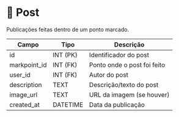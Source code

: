 # 📝 Post

Publicações feitas dentro de um ponto marcado.

| Campo        | Tipo        | Descrição                                       |
|--------------|-------------|--------------------------------------------------|
| id           | INT (PK)    | Identificador do post                            |
| markpoint_id | INT (FK)    | Ponto onde o post foi feito                      |
| user_id      | INT (FK)    | Autor do post                                    |
| description  | TEXT        | Descrição/texto do post                          |
| image_url    | TEXT        | URL da imagem (se houver)                        |
| created_at   | DATETIME    | Data da publicação                               |